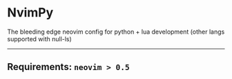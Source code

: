 # NvimPy
The bleeding edge neovim config for python + lua development (other langs supported with null-ls)


----------
Requirements:
`neovim > 0.5`
----------
